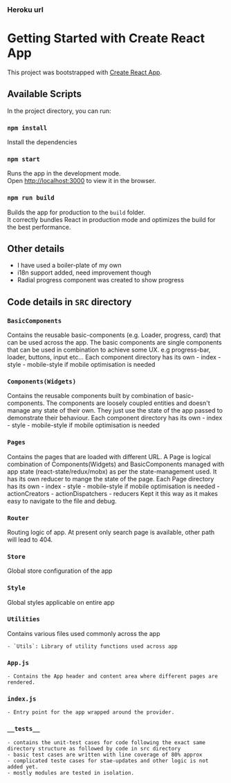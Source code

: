 ### Heroku url


# Getting Started with Create React App

This project was bootstrapped with [Create React App](https://github.com/facebook/create-react-app).

## Available Scripts

In the project directory, you can run:

### `npm install`

Install the dependencies


### `npm start`

Runs the app in the development mode.\
Open [http://localhost:3000](http://localhost:3000) to view it in the browser.


### `npm run build`

Builds the app for production to the `build` folder.\
It correctly bundles React in production mode and optimizes the build for the best performance.



## Other details
- I have used a boiler-plate of my own
- i18n support added, need improvement though
- Radial progress component was created to show progress



## Code details in `SRC` directory


### `BasicComponents`
Contains the reusable basic-components (e.g. Loader, progress, card) that can be used across the app. The basic components are single components that can be used in combination to achieve some UX. e.g progress-bar, loader, buttons, input etc...
Each component directory has its own
    - index
    - style
    - mobile-style if mobile optimisation is needed


### `Components(Widgets)`
Contains the reusable components built by combination of basic-components. The components are loosely coupled entities and doesn't manage any state of their own. They just use the state of the app passed to demonstrate their behaviour.
Each component directory has its own
    - index
    - style
    - mobile-style if mobile optimisation is needed



### `Pages`
Contains the pages that are loaded with different URL. A Page is logical combination of Components(Widgets) and BasicComponents managed with app state (react-state/redux/mobx) as per the state-management used.
It has its own reducer to mange the state of the page.
Each Page directory has its own
    - index
    - style
    - mobile-style if mobile optimisation is needed
    - actionCreators
    - actionDispatchers
    - reducers
Kept it this way as it makes easy to navigate to the file and debug.



### `Router`
Routing logic of app. At present only search page is available, other path will lead to 404.


### `Store`
Global store configuration of the app


### `Style`
Global styles applicable on entire app


### `Utilities`
Contains various files used commonly across the app

    - `Utils`: Library of utility functions used across app


### `App.js`
    - Contains the App header and content area where different pages are rendered.


### `index.js`
    - Entry point for the app wrapped around the provider.

### `__tests__`
    - contains the unit-test cases for code following the exact same directory structure as followed by code in src directory
    - basic test cases are written with line coverage of 80% approx
    - complicated teste cases for stae-updates and other logic is not added yet.
    - mostly modules are tested in isolation.